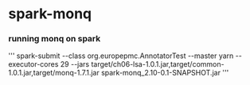 # spark-monq### running monq on spark'''spark-submit --class org.europepmc.AnnotatorTest --master yarn --executor-cores 29 --jars target/ch06-lsa-1.0.1.jar,target/common-1.0.1.jar,target/monq-1.7.1.jar spark-monq_2.10-0.1-SNAPSHOT.jar'''